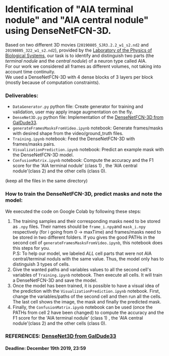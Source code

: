 # Identification of "AIA terminal nodule" and "AIA central nodule" using DenseNetFCN-3D.

Based on two different 3D movies (`20190805_SJR3.2.2_w1_s2.nd2` and `20190805_322_w1_s2.nd2`), provided by the [Laboratory of the Physics of Biological Systems](https://www.epfl.ch/labs/lpbs/), our task is to identify and distinguish two parts (the *terminal nodule* and the *central nodule*) of a neuron type called AIA.  
For  our  work  we  considered  all  frames  as different  volumes,  not  taking  into  account  time  continuity.  
We used a DenseNetFCN-3D with 4 dense blocks of 3 layers per block (mostly because of computation constraints).  


### Deliverables:
- `DataGenerator.py` python file: Create generator for training and validation, user may apply image augmentation on the fly.  
- `DenseNet3D.py` python file: Implementation of the [DenseNetFCN-3D from GalDude33](https://github.com/GalDude33/DenseNetFCN-3D).   
- `generateFramesMasksFromVideo.ipynb` notebook: Generate frames/masks with desired shape from the video/ground_truth files.  
- `Training.ipynb` notebook: Feed the DenseNetFCN-3D with frames/masks pairs.   
- `VisualizationPrediction.ipynb` notebook: Predict an example mask with the DenseNetFCN-3D model.  
- `ConfusionMatrix.ipynb` notebook: Compute the accuracy and the F1 score for the 'AIA terminal nodule' (class 1) , the 'AIA central nodule'(class 2) and the other cells (class 0).   

(keep all the files in the same directory)

### How to train the DenseNetFCN-3D, predict masks and note the model:
We executed the code on Google Colab by following these steps:
1. The training samples and their corresponding masks need to be stored as `.npy` files. Their names should be `frame_i.npy`and `mask_i.npy` respectively (for i going from 0 → maxTime) and frames/masks need to be stored in two different folders. If you gives the good PATHs in the second cell of `generateFramesMasksFromVideo.ipynb`, this notebook does this steps for you.  
P.S: To help our model, we labeled *ALL* cell parts that were not AIA central/terminal noduls with the same value. Thus, the model only has to distinguish 3 types of cells.
2. Give the wanted paths and variables values to all the second cell's variables of `Training.ipynb` notebook. Then execute all cells. It will train a DenseNetFCN-3D and save the model.
3. Once the model has been trained, it is possible to have a visual idea of the prediction with the `VisualizationPrediction.ipynb` notebook. First, change the variables/paths of the second cell and then run all the cells. The last cell shows the image, the mask and finally the predicted mask.
4. Finally, the `ConfusionMatrix.ipynb` notebook can be used (once the PATHs from cell 2 have been changed) to compute the accuracy and the F1 score for the 'AIA terminal nodule' (class 1) , the 'AIA central nodule'(class 2) and the other cells (class 0).

### REFERENCES: [DenseNet3D from GalDude33](https://github.com/GalDude33/DenseNetFCN-3D)
#### Deadline: December 19th 2019, 23:59